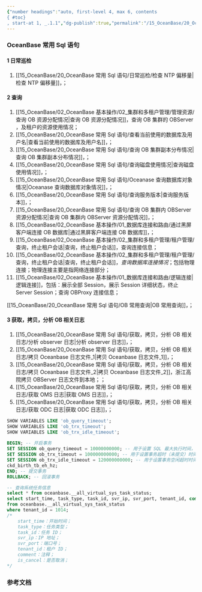 ```yaml
---
{"number headings":"auto, first-level 4, max 6, contents
{ #toc}
, start-at 1, _.1.1","dg-publish":true,"permalink":"/15_OceanBase/20_OceanBase 常用 Sql 语句/","dgPassFrontmatter":true}
---
```



### OceanBase 常用 Sql 语句
#### 1 日常巡检
1. [[15_OceanBase/20_OceanBase 常用 Sql 语句/日常巡检/检查 NTP 偏移量\|检查 NTP 偏移量]]，；

#### 2 查询
1. [[15_OceanBase/02_OceanBase 基本操作/02_集群和多租户管理/管理资源/查询 OB 资源分配情况\|查询 OB 资源分配情况]]，查询 OB 集群的 OBServer ，及租户的资源使用情况；
2. [[15_OceanBase/20_OceanBase 常用 Sql 语句/查看当前使用的数据库及用户名\|查看当前使用的数据库及用户名]]，；
3. [[15_OceanBase/20_OceanBase 常用 Sql 语句/查询 OB 集群副本分布情况\|查询 OB 集群副本分布情况]]，；
4. [[15_OceanBase/20_OceanBase 常用 Sql 语句/查询磁盘使用情况\|查询磁盘使用情况]]，；
5. [[15_OceanBase/20_OceanBase 常用 Sql 语句/Oceanase 查询数据库对象情况\|Oceanase 查询数据库对象情况]]，；
6. [[15_OceanBase/20_OceanBase 常用 Sql 语句/查询服务版本\|查询服务版本]]，；
7. [[15_OceanBase/20_OceanBase 常用 Sql 语句/查询 OB 集群内 OBServer 资源分配情况\|查询 OB 集群内 OBServer 资源分配情况]]，；
8. [[15_OceanBase/02_OceanBase 基本操作/01_数据库连接和路由/通过黑屏客户端连接 OB 数据库\|通过黑屏客户端连接 OB 数据库]]，；
9. [[15_OceanBase/02_OceanBase 基本操作/02_集群和多租户管理/租户管理/查询，终止租户会话\|查询，终止租户会话]]，查询连接信息；
10. [[15_OceanBase/02_OceanBase 基本操作/02_集群和多租户管理/租户管理/查询，终止租户会话\|查询，终止租户会话]]，*查询数据库连接情况*；包括物理连接；物理连接主要是指网络连接部分；
11.  [[15_OceanBase/02_OceanBase 基本操作/01_数据库连接和路由/逻辑连接\|逻辑连接]]，包括：展示全部 Session，展示 Session 详细状态，终止 Server Session；查询 OBProxy 连接信息；

[[15_OceanBase/20_OceanBase 常用 Sql 语句/OB 常用查询\|OB 常用查询]]，；


#### 3 获取，拷贝，分析 OB 相关日志
1. [[15_OceanBase/20_OceanBase 常用 Sql 语句/获取，拷贝，分析 OB 相关日志/分析 observer 日志\|分析 observer 日志]]，；
2. [[15_OceanBase/20_OceanBase 常用 Sql 语句/获取，拷贝，分析 OB 相关日志/拷贝 Oceanbase 日志文件_1\|拷贝 Oceanbase 日志文件_1]]，；
3. [[15_OceanBase/20_OceanBase 常用 Sql 语句/获取，拷贝，分析 OB 相关日志/拷贝 Oceanbase 日志文件_2\|拷贝 Oceanbase 日志文件_2]]，浙江高院拷贝 OBServer 日志文件到本地；；
4. [[15_OceanBase/20_OceanBase 常用 Sql 语句/获取，拷贝，分析 OB 相关日志/获取 OMS 日志\|获取 OMS 日志]]，；
5. [[15_OceanBase/20_OceanBase 常用 Sql 语句/获取，拷贝，分析 OB 相关日志/获取 ODC 日志\|获取 ODC 日志]]，；
```sql
SHOW VARIABLES LIKE 'ob_query_timeout';  
SHOW VARIABLES LIKE 'ob_trx_timeout';  
SHOW VARIABLES LIKE 'ob_trx_idle_timeout';  
  
BEGIN; -- 开启事务  
SET SESSION ob_query_timeout = 10000000000; -- 用于设置 SQL 最大执行时间，单位为微秒；  
SET SESSION ob_trx_timeout = 100000000000; -- 用于设置事务超时（未提交）时间，单位为微秒；  
SET SESSION ob_trx_idle_timeout = 120000000000; -- 用于设置事务空闲超时时间，即事务中两条语句之间的执行间隔超过该值时超时，单位为微秒；  
ckd_birth_tb_eh_hz;  
END; -- 提交事务  
ROLLBACK; -- 回滚事务
```
  
```sql
-- 查询系统任务信息  
select * from oceanbase.__all_virtual_sys_task_status;  
select start_time, task_type, task_id, svr_ip, svr_port, tenant_id, comment, is_cancel  
from oceanbase.__all_virtual_sys_task_status  
where tenant_id = 1014;  
/*  
	start_time：开始时间；  
	task_type：任务类型；  
	task_id：任务 ID；  
	svr_ip：IP 地址；  
	svr_port：端口号；  
	tenant_id：租户 ID；  
	comment：注释；  
	is_cancel：是否取消；  
*/  
```

  



### 参考文档



